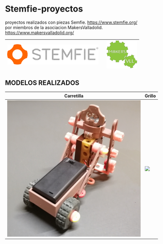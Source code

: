 # Stemfie-proyectos
 proyectos realizados con piezas Semfie.             https://www.stemfie.org/  
 por miembros de la asociacion MakersValladolid.     https://www.makersvalladolid.org/

<img src="Carretilla/Imagenes/LogoSTEMFIE.png" width="300" /> |         |   <img src="Carretilla/Imagenes/LogoV9.jpg" width="100" />    
------------- | ------------- | ------------- 
 

## MODELOS REALIZADOS
  
Carretilla        | Grillo            
------------- | ------------- 
![](Carretilla/Imagenes/Portada_Carretilla.jpg) | ![](Carretilla/Imagenes/Conjunto_3.jpg)









